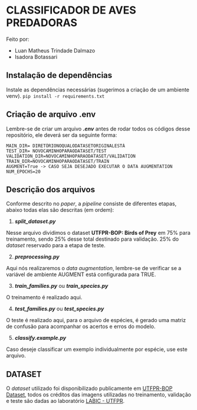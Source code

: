 # CLASSIFICADOR DE AVES PREDADORAS

Feito por:

- Luan Matheus Trindade Dalmazo
- Isadora Botassari

## Instalação de dependências

Instale as dependências necessárias (sugerimos a criação de um ambiente venv).
```pip install -r requirements.txt```

## Criação de arquivo .env

Lembre-se de criar um arquivo ***.env*** antes de rodar todos os códigos desse repositório, ele deverá ser da seguinte forma:

```
MAIN_DIR= DIRETÓRIONOQUALODATASETORIGINALESTÁ
TEST_DIR= NOVOCAMINHOPARAODATASET/TEST
VALIDATION_DIR=NOVOCAMINHOPARAODATASET/VALIDATION
TRAIN_DIR=NOVOCAMINHOPARAODATASET/TRAIN
AUGMENT=True -> CASO SEJA DESEJADO EXECUTAR O DATA AUGMENTATION
NUM_EPOCHS=20
```



## Descrição dos arquivos

Conforme descrito no *paper*, a *pipeline* consiste de diferentes etapas, abaixo todas elas são descritas (em ordem):

1. ***split_dataset.py*** 

Nesse arquivo dividimos o dataset **UTFPR-BOP: Birds of Prey** em 75% para treinamento, sendo 25% desse total destinado para validação. 25%  do *dataset* reservado para a etapa de teste.

2. ***preprocessing.py*** 

Aqui nós realizaremos o *data augmentation*, lembre-se de verificar se a variável de ambiente AUGMENT está configurada para TRUE.

3. ***train_families.py*** ou ***train_species.py***

O treinamento é realizado aqui.

4. ***test_families.py*** ou ***test_species.py***

O teste é realizado aqui, para o arquivo de espécies, é gerado uma matriz de confusão para acompanhar os acertos e erros do modelo.

5. ***classify.example.py***

Caso deseje classificar um exemplo individualmente por espécie, use este arquivo.

## DATASET

O *dataset* utilizado foi disponibilizado publicamente em [UTFPR-BOP Dataset](http://labic.utfpr.edu.br/datasets/UTFPR-BOP.html), todos os créditos das imagens utilizadas no treinamento, validação e teste são dadas ao laboratório [LABIC - UTFPR](http://labic.utfpr.edu.br/).